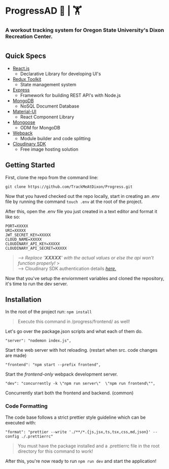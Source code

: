 # ProgressAD 🏃 | 🏋️

### A workout tracking system for Oregon State University's Dixon Recreation Center.

#

## Quick Specs

- [React.js](https://reactjs.org/)
  - Declarative Library for developing UI's
- [Redux Toolkit](https://redux-toolkit.js.org/)
  - State management system
- [Express](https://expressjs.com/)
  - Framework for building REST API's with Node.js
- [MongoDB](https://www.mongodb.com/what-is-mongodb)
  - NoSQL Document Database
- [Material-UI](https://mui.com/)
  - React Component Library
- [Mongoose](https://mongoosejs.com/)
  - ODM for MongoDB
- [Webpack](https://webpack.js.org/)
  - Module builder and code splitting
- [Cloudinary SDK](https://cloudinary.com/documentation/node_integration)
  - Free image hosting solution

## Getting Started

First, clone the repo from the command line:

    git clone https://github.com/TrackMeAtDixon/Progress.git

Now that you haved checked out the repo locally, start in creating an .env file by running the command `touch .env` at the root of the project.

After this, open the .env file you just created in a text editor and format it like so:

```
PORT=XXXXX
URI=XXXXX
JWT_SECRET_KEY=XXXXX
CLOUD_NAME=XXXXX
CLOUDINARY_API_KEY=XXXXX
CLOUDINARY_API_SECRET=XXXXX
```

> _--> Replace '**XXXXX**' with the actual values or else the api won't function properly!_ > <br>--> Cloudinary SDK authentication details _[here.](https://cloudinary.com/documentation/node_integration#setting_configuration_parameters_globally)_

Now that you've setup the enviornment variables and cloned the repository, it's time to run the dev server.

## Installation

In the root of the project run:
`npm install`

> Execute this command in /progress/frontend/ as well!

Let's go over the package.json scripts and what each of them do.

    "server": "nodemon index.js",

Start the web server with hot reloading. (restart when src. code changes are made)

    "frontend": "npm start --prefix frontend",

Start the _frontend-only_ webpack development server.

    "dev": "concurrently -k \"npm run server\"  \"npm run frontend\"",

Concurrently start both the frontend and backend. (common)

### Code Formatting

The code base follows a strict prettier style guideline which can be executed with:

    "format": "prettier --write './**/*.{js,jsx,ts,tsx,css,md,json}' --config ./.prettierrc"

> You must have the package installed and a .prettierrc file in the root directory for this command to work!

After this, you're now ready to run `npm run dev` and start the application!
